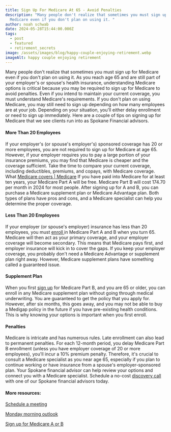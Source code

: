```yaml
---
title: Sign Up For Medicare At 65 - Avoid Penalties
description: "Many people don't realize that sometimes you must sign up for
  Medicare even if you don't plan on using it. "
author: noah schwab
date: 2024-05-28T15:44:00.000Z
tags:
  - post
  - featured
  - retirement_secrets
image: /assets/images/blog/happy-couple-enjoying-retirement.webp
imageAlt: happy couple enjoying retirement
---
```

Many people don't realize that sometimes you must sign up for Medicare even if you don't plan on using it. As you reach age 65 and are still part of your employer's or spouse's health insurance, understanding Medicare options is critical because you may be required to sign up for Medicare to avoid penalties. Even if you intend to maintain your current coverage, you must understand Medicare's requirements. If you don't plan on using Medicare, you may still need to sign up depending on how many employees are at your job. Depending on your situation, you'll either delay enrollment or need to sign up immediately. Here are a couple of tips on signing up for Medicare that we see clients run into as Spokane Financial advisors. 



#### More Than 20 Employees

If your employer's (or spouse's employer's) sponsored coverage has 20 or more employees, you are not required to sign up for Medicare at age 65. However, if your employer requires you to pay a large portion of your insurance premiums, you may find that Medicare is cheaper and the coverage sufficient. Take the time to compare your current coverage, including deductibles, premiums, and copays, with Medicare coverage. What [Medicare covers | Medicare](https://www.medicare.gov/what-medicare-covers) If you have paid into Medicare for at least ten years, your Medicare Part A will be free. Medicare Part B will cost 174.70 per month in 2024 for most people. After signing up for A and B, you can purchase a Medicare supplement plan or Medicare Advantage plan. Both types of plans have pros and cons, and a Medicare specialist can help you determine the proper coverage.



#### Less Than 20 Employees

If your employer (or spouse's employer) insurance has less than 20 employees, you must [enroll ](https://www.medicare.gov/basics/get-started-with-medicare/sign-up/ready-to-sign-up-for-part-a-part-b)in Medicare Part A and B when you turn 65. Medicare will then act as your primary coverage, and your employer coverage will become secondary. This means that Medicare pays first, and employer insurance will kick in to cover the gaps. If you keep your employer coverage, you probably don't need a Medicare Advantage or supplement plan right away. However, Medicare supplement plans have something called a guaranteed issue. 



#### Supplement Plan

When you first [sign up](https://www.medicare.gov/health-drug-plans/medigap/ready-to-buy) for Medicare Part B, and you are 65 or older, you can enroll in any Medicare supplement plan without going through medical underwriting. You are guaranteed to get the policy that you apply for. However, after six months, this goes away, and you may not be able to buy a Medigap policy in the future if you have pre-existing health conditions. This is why knowing your options is important when you first enroll. 



#### Penalties

Medicare is intricate and has numerous rules. Late enrollment can also lead to permanent penalties. For each 12-month period, you delay Medicare Part B enrollment (unless you have employer coverage of 20 or more employees), you'll incur a 10% premium penalty. Therefore, it's crucial to consult a Medicare specialist as you near age 65, especially if you plan to continue working or have insurance from a spouse's employer-sponsored plan. Your Spokane financial advisor can help review your options and connect you with a Medicare specialist. Schedule a no-cost [discovery call](/contact) with one of our Spokane financial advisors today.



#### More resources:

[Schedule a meeting](/contact)

[Monday morning outlook](https://www.ftportfolios.com/blogs/EconBlog/Monday%20Morning%20Outlook)

[Sign up for Medicare A or B](https://www.medicare.gov/basics/get-started-with-medicare/sign-up/ready-to-sign-up-for-part-a-part-b)
